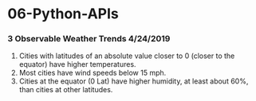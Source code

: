 # 06-Python-APIs

### 3 Observable Weather Trends 4/24/2019 ###

1. Cities with latitudes of an absolute value closer to 0 (closer to the equator) have higher temperatures.
2. Most cities have wind speeds below 15 mph.
3. Cities at the equator (0 Lat) have higher humidity, at least about 60%, than cities at other latitudes. 
